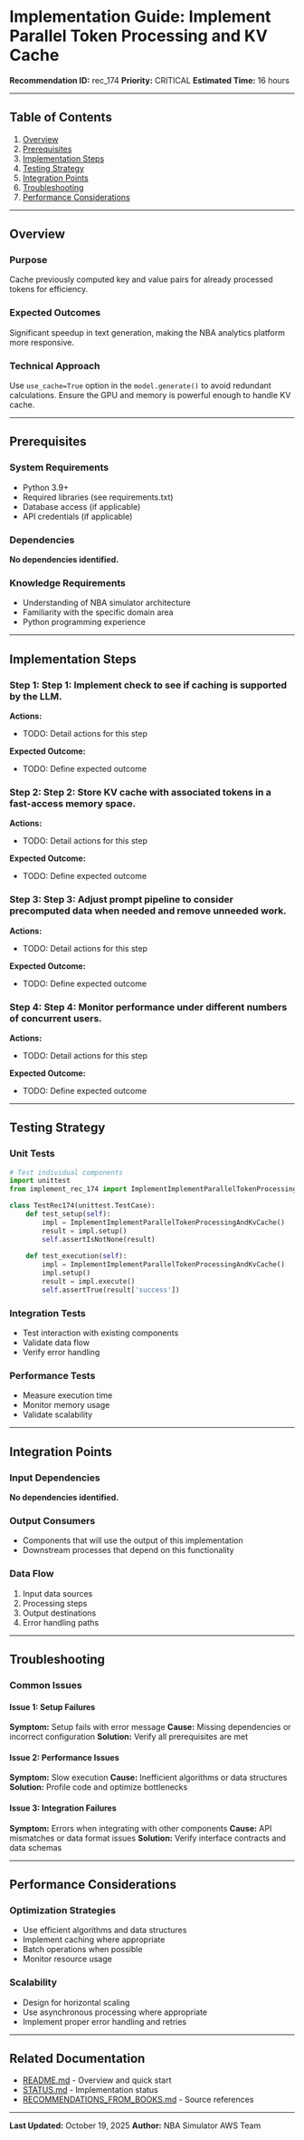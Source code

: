 # Implementation Guide: Implement Parallel Token Processing and KV Cache

**Recommendation ID:** rec_174
**Priority:** CRITICAL
**Estimated Time:** 16 hours

---

## Table of Contents

1. [Overview](#overview)
2. [Prerequisites](#prerequisites)
3. [Implementation Steps](#implementation-steps)
4. [Testing Strategy](#testing-strategy)
5. [Integration Points](#integration-points)
6. [Troubleshooting](#troubleshooting)
7. [Performance Considerations](#performance-considerations)

---

## Overview

### Purpose

Cache previously computed key and value pairs for already processed tokens for efficiency.

### Expected Outcomes

Significant speedup in text generation, making the NBA analytics platform more responsive.

### Technical Approach

Use `use_cache=True` option in the `model.generate()` to avoid redundant calculations. Ensure the GPU and memory is powerful enough to handle KV cache.

---

## Prerequisites

### System Requirements

- Python 3.9+
- Required libraries (see requirements.txt)
- Database access (if applicable)
- API credentials (if applicable)

### Dependencies

**No dependencies identified.**

### Knowledge Requirements

- Understanding of NBA simulator architecture
- Familiarity with the specific domain area
- Python programming experience

---

## Implementation Steps

### Step 1: Step 1: Implement check to see if caching is supported by the LLM.

**Actions:**
- TODO: Detail actions for this step

**Expected Outcome:**
- TODO: Define expected outcome

### Step 2: Step 2: Store KV cache with associated tokens in a fast-access memory space.

**Actions:**
- TODO: Detail actions for this step

**Expected Outcome:**
- TODO: Define expected outcome

### Step 3: Step 3: Adjust prompt pipeline to consider precomputed data when needed and remove unneeded work.

**Actions:**
- TODO: Detail actions for this step

**Expected Outcome:**
- TODO: Define expected outcome

### Step 4: Step 4: Monitor performance under different numbers of concurrent users.

**Actions:**
- TODO: Detail actions for this step

**Expected Outcome:**
- TODO: Define expected outcome



---

## Testing Strategy

### Unit Tests

```python
# Test individual components
import unittest
from implement_rec_174 import ImplementImplementParallelTokenProcessingAndKvCache

class TestRec174(unittest.TestCase):
    def test_setup(self):
        impl = ImplementImplementParallelTokenProcessingAndKvCache()
        result = impl.setup()
        self.assertIsNotNone(result)
    
    def test_execution(self):
        impl = ImplementImplementParallelTokenProcessingAndKvCache()
        impl.setup()
        result = impl.execute()
        self.assertTrue(result['success'])
```

### Integration Tests

- Test interaction with existing components
- Validate data flow
- Verify error handling

### Performance Tests

- Measure execution time
- Monitor memory usage
- Validate scalability

---

## Integration Points

### Input Dependencies

**No dependencies identified.**

### Output Consumers

- Components that will use the output of this implementation
- Downstream processes that depend on this functionality

### Data Flow

1. Input data sources
2. Processing steps
3. Output destinations
4. Error handling paths

---

## Troubleshooting

### Common Issues

#### Issue 1: Setup Failures

**Symptom:** Setup fails with error message
**Cause:** Missing dependencies or incorrect configuration
**Solution:** Verify all prerequisites are met

#### Issue 2: Performance Issues

**Symptom:** Slow execution
**Cause:** Inefficient algorithms or data structures
**Solution:** Profile code and optimize bottlenecks

#### Issue 3: Integration Failures

**Symptom:** Errors when integrating with other components
**Cause:** API mismatches or data format issues
**Solution:** Verify interface contracts and data schemas

---

## Performance Considerations

### Optimization Strategies

- Use efficient algorithms and data structures
- Implement caching where appropriate
- Batch operations when possible
- Monitor resource usage

### Scalability

- Design for horizontal scaling
- Use asynchronous processing where appropriate
- Implement proper error handling and retries

---

## Related Documentation

- [README.md](README.md) - Overview and quick start
- [STATUS.md](STATUS.md) - Implementation status
- [RECOMMENDATIONS_FROM_BOOKS.md](RECOMMENDATIONS_FROM_BOOKS.md) - Source references

---

**Last Updated:** October 19, 2025
**Author:** NBA Simulator AWS Team
